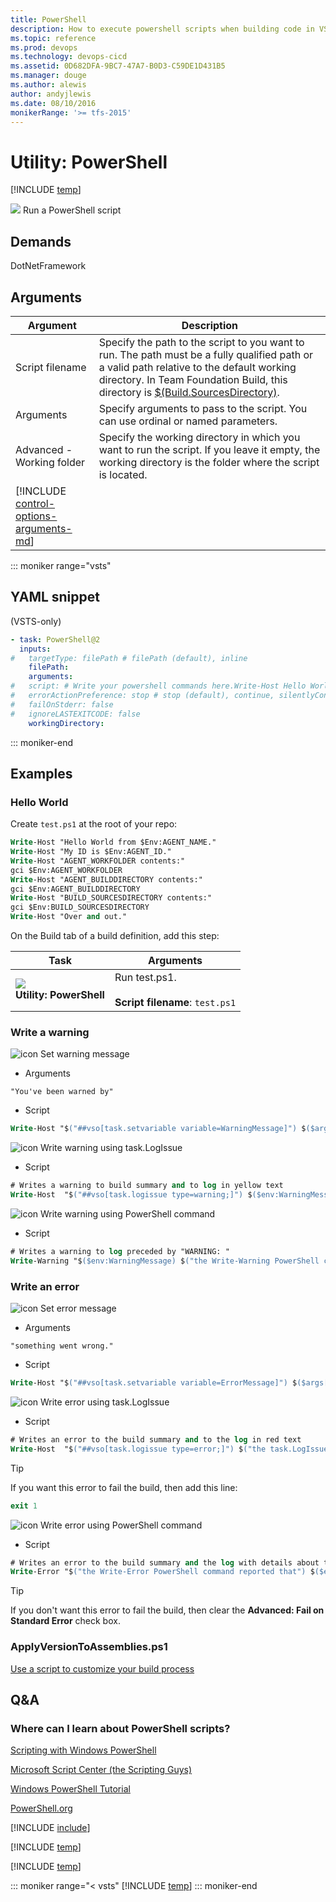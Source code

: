```yaml
---
title: PowerShell
description: How to execute powershell scripts when building code in VSTS and Team Foundation Server TFS
ms.topic: reference
ms.prod: devops
ms.technology: devops-cicd
ms.assetid: 0D682DFA-9BC7-47A7-B0D3-C59DE1D431B5
ms.manager: douge
ms.author: alewis
author: andyjlewis
ms.date: 08/10/2016
monikerRange: '>= tfs-2015'
---
```



# Utility: PowerShell

[!INCLUDE [temp](../../_shared/version-tfs-2015-rtm.md)]

![](_img/powershell.png) Run a PowerShell script

## Demands

DotNetFramework

## Arguments

| Argument | Description |
| -------- | ----------- |
| Script filename | Specify the path to the script to you want to run. The path must be a fully qualified path or a valid path relative to the default working directory. In Team Foundation Build, this directory is [$(Build.SourcesDirectory)](../../concepts/definitions/build/variables.md). |
| Arguments | Specify arguments to pass to the script. You can use ordinal or named parameters. |
| Advanced - Working folder | Specify the working directory in which you want to run the script. If you leave it empty, the working directory is the folder where the script is located. |
| [!INCLUDE [control-options-arguments-md](../_shared/control-options-arguments-md.md)] | |

::: moniker range="vsts"

## YAML snippet

(VSTS-only)

```YAML
- task: PowerShell@2
  inputs:
#   targetType: filePath # filePath (default), inline
    filePath:
    arguments:
#   script: # Write your powershell commands here.Write-Host Hello World
#   errorActionPreference: stop # stop (default), continue, silentlyContinue
#   failOnStderr: false
#   ignoreLASTEXITCODE: false
    workingDirectory:
```

::: moniker-end

## Examples

### Hello World

Create ```test.ps1``` at the root of your repo:

```ps
Write-Host "Hello World from $Env:AGENT_NAME."
Write-Host "My ID is $Env:AGENT_ID."
Write-Host "AGENT_WORKFOLDER contents:"
gci $Env:AGENT_WORKFOLDER
Write-Host "AGENT_BUILDDIRECTORY contents:"
gci $Env:AGENT_BUILDDIRECTORY
Write-Host "BUILD_SOURCESDIRECTORY contents:"
gci $Env:BUILD_SOURCESDIRECTORY
Write-Host "Over and out."
```

On the Build tab of a build definition, add this step:

| Task | Arguments |
| ---- | --------- |
| ![](_img/powershell.png)<br/>**Utility: PowerShell** | Run test.ps1.<br /><br />**Script filename**: `test.ps1` |

### Write a warning

![icon](_img/powershell.png) Set warning message

* Arguments

 ```
"You've been warned by"
```

* Script

 ```ps
Write-Host "$("##vso[task.setvariable variable=WarningMessage]") $($args[0])"
```

![icon](_img/powershell.png) Write warning using task.LogIssue

* Script

 ```ps
# Writes a warning to build summary and to log in yellow text
Write-Host  "$("##vso[task.logissue type=warning;]") $($env:WarningMessage) $("the task.LogIssue Team Build logging command.")"
```

![icon](_img/powershell.png) Write warning using PowerShell command

* Script

 ```ps
# Writes a warning to log preceded by "WARNING: "
Write-Warning "$($env:WarningMessage) $("the Write-Warning PowerShell command.")"
```

### Write an error

![icon](_img/powershell.png) Set error message

* Arguments

 ```
"something went wrong."
```

* Script

 ```ps
Write-Host "$("##vso[task.setvariable variable=ErrorMessage]") $($args[0])"
```

![icon](_img/powershell.png) Write error using task.LogIssue

* Script

 ```ps
# Writes an error to the build summary and to the log in red text
Write-Host  "$("##vso[task.logissue type=error;]") $("the task.LogIssue Team Build logging command reported that") $($env:ErrorMessage)"
```

> [!TIP]
> 
> If you want this error to fail the build, then add this line:
 ```ps
exit 1
``` 

![icon](_img/powershell.png) Write error using PowerShell command

* Script

 ```ps
# Writes an error to the build summary and the log with details about the error
Write-Error "$("the Write-Error PowerShell command reported that") $($env:ErrorMessage)"
```

> [!TIP]
> 
> If you don't want this error to fail the build, then clear the **Advanced: Fail on Standard Error** check box.


### ApplyVersionToAssemblies.ps1

[Use a script to customize your build process](../../actions/scripts/powershell.md)

## Q&A

<!-- BEGINSECTION class="md-qanda" -->

### Where can I learn about PowerShell scripts?

[Scripting with Windows PowerShell](https://technet.microsoft.com/en-us/library/bb978526.aspx)

[Microsoft Script Center (the Scripting Guys)](https://technet.microsoft.com/en-us/scriptcenter/bb410849.aspx)

[Windows PowerShell Tutorial](http://www.computerperformance.co.uk/powershell/index.htm)

[PowerShell.org](http://powershell.org/)

[!INCLUDE [include](../../concepts/definitions/_shared/variable-set-in-script-qa.md)]

[!INCLUDE [temp](../_shared/build-step-common-qa.md)]

[!INCLUDE [temp](../../_shared/qa-agents.md)]

::: moniker range="< vsts"
[!INCLUDE [temp](../../_shared/qa-versions.md)]
::: moniker-end

<!-- ENDSECTION -->
